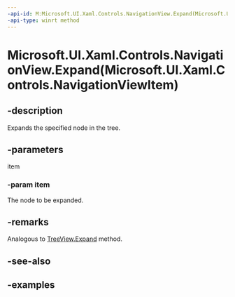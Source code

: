 ```yaml
---
-api-id: M:Microsoft.UI.Xaml.Controls.NavigationView.Expand(Microsoft.UI.Xaml.Controls.NavigationViewItem)
-api-type: winrt method
---
```


# Microsoft.UI.Xaml.Controls.NavigationView.Expand(Microsoft.UI.Xaml.Controls.NavigationViewItem)

<!--
public void Expand (Microsoft.UI.Xaml.Controls.NavigationViewItem item);
-->


## -description
Expands the specified node in the tree.

## -parameters
item

### -param item
The node to be expanded.

## -remarks

Analogous to [TreeView.Expand](https://docs.microsoft.com/uwp/api/Microsoft.UI.Xaml.Controls.TreeView.Expand) method.

## -see-also

## -examples
